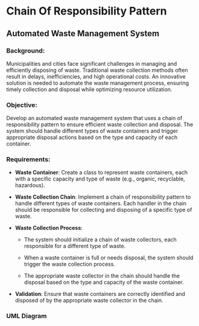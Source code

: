 # Chain Of Responsibility Pattern
## Automated Waste Management System

### Background:
Municipalities and cities face significant challenges in managing and efficiently disposing of waste. Traditional waste collection methods often result in delays, inefficiencies, and high operational costs. An innovative solution is needed to automate the waste management process, ensuring timely collection and disposal while optimizing resource utilization.

### Objective: 
Develop an automated waste management system that uses a chain of responsibility pattern to ensure efficient waste collection and disposal. The system should handle different types of waste containers and trigger appropriate disposal actions based on the type and capacity of each container.

### Requirements:

* **Waste Container**: Create a class to represent waste containers, each with a specific capacity and type of waste (e.g., organic, recyclable, hazardous).
* **Waste Collection Chain**: Implement a chain of responsibility pattern to handle different types of waste containers. Each handler in the chain should be responsible for collecting and disposing of a specific type of waste.
* **Waste Collection Process**:
    - The system should initialize a chain of waste collectors, each responsible for a different type of waste.
  
    - When a waste container is full or needs disposal, the system should trigger the waste collection process.
  
    - The appropriate waste collector in the chain should handle the disposal based on the type and capacity of the waste container.
  
* **Validation**: Ensure that waste containers are correctly identified and disposed of by the appropriate waste collector in the chain.

### UML Diagram
